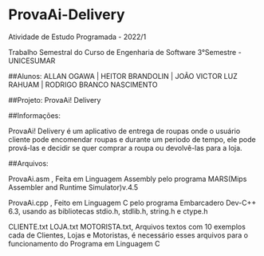 # ProvaAi-Delivery
Atividade de Estudo Programada - 2022/1

Trabalho Semestral do Curso de Engenharia de Software 3°Semestre - UNICESUMAR

##Alunos: ALLAN OGAWA | HEITOR BRANDOLIN | JOÃO VICTOR LUZ RAHUAM | RODRIGO BRANCO NASCIMENTO

##Projeto: ProvaAi! Delivery


##Informações:

ProvaAi! Delivery é um aplicativo de entrega de roupas onde o usuário cliente pode encomendar roupas e durante um periodo de tempo, ele pode prová-las e decidir         se quer comprar a roupa ou devolvê-las para a loja.


##Arquivos:

ProvaAi.asm , Feita em Linguagem Assembly pelo programa MARS(Mips Assembler and Runtime Simulator)v.4.5

ProvaAi.cpp , Feito em Linguagem C pelo programa Embarcadero Dev-C++ 6.3, usando as bibliotecas stdio.h, stdlib.h, string.h e ctype.h

CLIENTE.txt LOJA.txt MOTORISTA.txt, Arquivos textos com 10 exemplos cada de Clientes, Lojas e Motoristas, é necessário esses arquivos para o funcionamento do Programa em Linguagem C
